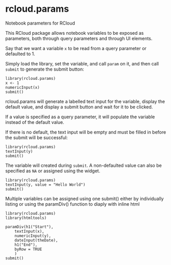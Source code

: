 # rcloud.params
Notebook parameters for RCloud

This RCloud package allows notebook variables to be exposed as parameters,
both through query parameters and through UI elements.

Say that we want a variable `x` to be read from a query parameter or defaulted to 1.

Simply load the library, set the variable, and call `param` on it, and then call `submit`
to generate the submit button:

```{r}
library(rcloud.params)
x <- 1
numericInput(x)
submit()
```

rcloud.params will generate a labelled text input for the variable, display the default value,
and display a submit button and wait for it to be clicked.

If a value is specified as a query parameter, it will populate the variable instead of the
default value.

If there is no default, the text input will be empty and must be filled in before the submit
will be successful:

```{r}
library(rcloud.params)
textInput(y)
submit()
```

The variable will created during `submit`. A non-defaulted value can also be specified as
`NA` or assigned using the widget.

```{r}
library(rcloud.params)
textInput(y, value = "Hello World")
submit()
```

Multiple variables can be assigned using one submit() either by individually listing
or using the paramDiv() function to diaply with inline html

```{r}
library(rcloud.params)
library(htmltools)

paramDiv(h1("Start"), 
    textInput(x), 
    numericInput(y), 
    dateInput(theDate), 
    h1("End"), 
    byRow = TRUE
    )
submit()
```

